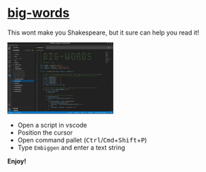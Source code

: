 # [big-words](https://github.com/elmat0/big-words.git)

This wont make you Shakespeare, but it sure can help you read it!

<img src="screenshot.jpg"
  alt="minimap"
  id="minimap"
  width="240"
  style="onclick='enlargeImg()'"
/>

* Open a script in vscode 
* Position the cursor 
* Open command pallet (<kbd>Ctrl</kbd>/<kbd>Cmd</kbd>+<kbd>Shift</kbd>+<kbd>P</kbd>)
* Type `Embiggen` and enter a text string

**Enjoy!**

